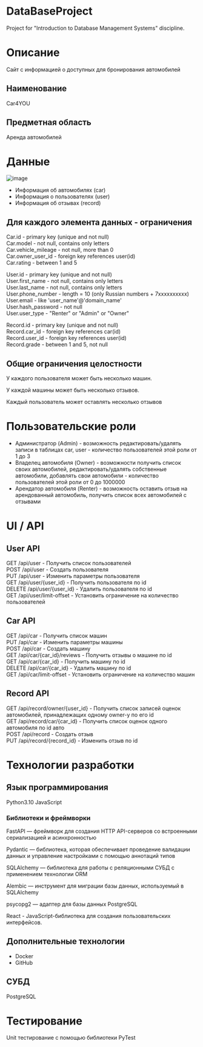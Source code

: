 # DataBaseProject
Project for "Introduction to Database Management Systems" discipline.
# Описание
Сайт с информацией о доступных для бронирования автомобилей
## Наименование
Car4YOU
## Предметная область
Аренда автомобилей
# Данные
![image](https://user-images.githubusercontent.com/100342935/194010058-b283feaa-3aae-4d5b-98ae-2d3a77eac04f.png)

- Информация об автомобилях (car)
- Информация о пользователях (user)
- Информация об отзывах (record)
## Для каждого элемента данных - ограничения
Car.id - primary key (unique and not null) \
Car.model - not null, contains only letters \
Car.vehicle_mileage - not null, more than 0 \
Car.owner_user_id - foreign key references user(id) \
Car.rating - between 1 and 5

User.id - primary key (unique and not null) \
User.first_name - not null, contains only letters \
User.last_name - not null, contains only letters \
User.phone_number - length = 10 (only Russian numbers + 7xxxxxxxxxx) \
User.email - like 'user_name'@'domain_name' \
User.hash_password - not null \
User.user_type - "Renter" or "Admin" or "Owner"

Record.id - primary key (unique and not null) \
Record.car_id - foreign key references car(id) \
Record.user_id - foreign key references user(id) \
Record.grade - between 1 and 5, not null

## Общие ограничения целостности


У каждого пользователя может быть несколько машин. 

У каждой машины может быть несколько отзывов. 

Каждый пользователь может оставлять несколько отзывов

# Пользовательские роли
- Администратор (Admin) - возможность редактировать/удалять записи в таблицах car, user - количество пользователей этой роли от 1 до 3
- Владелец автомобиля (Owner) - возможности получить список своих автомобилей, редактировать/удалять собственные автомобили, добавлять свои автомобили - количество пользователей этой роли от 0 до 1000000
- Арендатор автомобиля (Renter) - возможность оставить отзыв на арендованный автомобиль, получить список всех автомобилей с отзывами

# UI / API 
## User API
GET /api/user - Получить список пользователей \
POST /api/user - Создать пользователя \
PUT /api/user - Изменить параметры пользователя \
GET /api/user/{user_id} - Получить пользователя по id \
DELETE /api/user/{user_id} - Удалить пользователя по id \
GET /api/user/limit-offset - Установить ограничение на количество пользователей

## Car API
GET /api/car - Получить список машин \
PUT /api/car - Изменить параметры машины \
POST /api/car - Создать машину \
GET /api/car/{car_id}/reviews - Получить отзывы о машине по id \
GET /api/car/{car_id} - Получить машину по id \
DELETE /api/car/{car_id} - Удалить машину по id \
GET /api/car/limit-offset - Установить ограничение на количество машин

## Record API
GET /api/record/owner/{user_id} - Получить список записей оценок автомобилей, принадлежащих одному owner-у по его id \
GET /api/record/car/{car_id} - Получить список оценок одного автомобиля по id авто \
POST /api/record - Создать отзыв \
PUT /api/record/{record_id} - Изменить отзыв по id 

# Технологии разработки
## Язык программирования
Python3.10
JavaScript
### Библиотеки и фреймворки
FastAPI —  фреймворк для создания HTTP API-серверов со встроенными сериализацией и асинхронностью

Pydantic — библиотека, которая обеспечивает проведение валидации данных и управление настройками с помощью аннотаций типов

SQLAlchemy — библиотека для работы с реляционными СУБД с применением технологии ORM

Alembic — инструмент для миграции базы данных, используемый в SQLAlchemy

psycopg2 — адаптер для базы данных PostgreSQL

React - JavaScript-библиотека для создания пользовательских интерфейсов.

## Дополнительные технологии
- Docker
- GitHub
## СУБД
PostgreSQL
# Тестирование
Unit тестирование с помощью библиотеки PyTest
